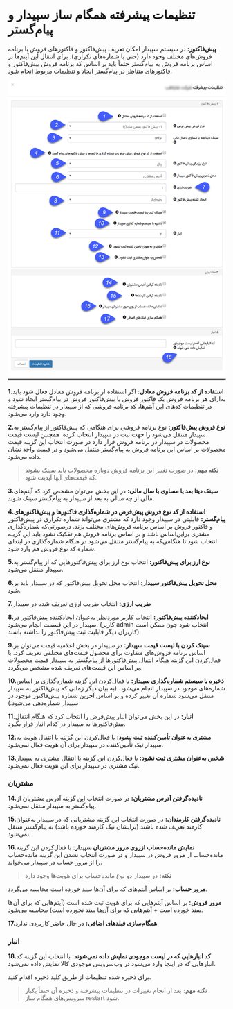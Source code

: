 # تنظیمات پیشرفته همگام ساز سپیدار و پیام‌گستر

**پیش‌فاکتور:**  در سیستم سپیدار امکان تعریف پیش‌فاکتور و فاکتورهای فروش با برنامه فروش‌های مختلف وجود دارد (حتی با شماره‌های تکراری). برای انتقال این آیتم‌ها بر اساس برنامه فروش به پیام‌گستر حتماً باید بر اساس کد برنامه فروش پیش‌فاکتور و فاکتورهای متناظر در پیام‌گستر ایجاد و تنظیمات مربوط انجام شود.

![](hamgaamsazSepidar.png)

**1.استفاده از کد برنامه فروش معادل:** اگر استفاده از برنامه فروش معادل فعال شود باید به‌ازای هر برنامه فروش یک فاکتور فروش یا پیش‌فاکتور فروش در پیام‌گستر ایجاد شود و در تنظیمات کدهای این آیتم‌ها، کد برنامه فروشی که از سپیدار در تنظیمات پیشرفته وجود دارد وارد می‌شود.

**2.نوع فروش پیش‌فاکتور:** نوع برنامه فروشی برای هنگامی که پیش‌فاکتور از پیام‌گستر به سپیدار منتقل می‌شود را جهت ثبت در سپیدار انتخاب کرده. همچنین لیست قیمت محصولات در سپیدار در برنامه فروش قرار دارد در صورت انتخاب این گزینه قیمت محصولات بر اساس این برنامه فروش به پیام‌گستر منتقل می‌شود و در قیمت واحد نشان داده می‌شود.

>**نکته مهم:** در صورت تغییر این برنامه فروش دوباره محصولات باید سینک بشوند که قیمت‌های آنها آپدیت شود.

**3.سینک دیتا بعد یا مساوی با سال مالی:** در این بخش می‌توان مشخص کرد که آیتم‌های مالی از چه سالی به بعد از سپیدار به پیام‌گستر سینک شوند.

**4.استفاده از کد نوع فروش پیش‌فرض در شماره‌گذاری فاکتورها و پیش‌فاکتورهای پیام‌گستر:** قابلیتی در سپیدار وجود دارد که مشتری می‌تواند شماره تکراری در پیش‌فاکتور و فاکتور فروش بر اساس برنامه فروش‌های مختلف بزند. درصورتی‌که شماره‌گذاری مشتری براین‌اساس باشد و بر اساس برنامه فروش هم تفکیک نشود باید این گزینه انتخاب شود تا هنگامی‌که به پیام‌گستر منتقل می‌شود در هنگام شماره‌گذاری در ابتدای شماره کد نوع فروش هم وارد شود.

**5.نوع ارز برای پیش‌فاکتور:** انتخاب نوع ارز برای پیش‌فاکتورهایی که از پیام‌گستر به سپیدار منتقل می‌شود.

**6.محل تحویل پیش‌فاکتور سپیدار:** انتخاب محل تحویل پیش‌فاکتور که در سپیدار باید پر شود.

**7.ضریب ارزی:** انتخاب ضریب ارزی تعریف شده در سپیدار 

**8.ایجادکننده پیش‌فاکتور:** انتخاب کاربر موردنظر به‌عنوان ایجادکننده پیش‌فاکتور در سپیدار در این قسمت انجام می‌شود. (کاربر  admin  انتخاب شود چون ممکن است کاربران دیگر قابلیت ثبت پیش‌فاکتور را نداشته باشند) 

**9.سینک کردن با لیست قیمت سپیدار:** در سپیدار در بخش اعلامیه قیمت می‌توان بر اساس برنامه فروش‌های متفاوت برای محصول قیمت‌های مختلفی تعریف کرد. با فعال‌کردن این گزینه هنگام انتقال پیش‌فاکتورها از پیام‌گستر به سپیدار قیمت محصولات بر اساس این قیمت‌های تعریف شده مشخص می‌گردد.

**10.ذخیره با سیستم شماره‌گذاری سپیدار:** با فعال‌کردن این گزینه شماره‌گذاری بر اساس شماره‌های موجود در سپیدار انجام می‌شود. (به بیان دیگر زمانی که پیش‌فاکتور به سپیدار منتقل می‌شود شماره آن تغییر کرده و بر اساس آخرین شماره پیش‌فاکتور موجود در سپیدار شماره‌دهی می‌شود.) 

**11.انبار:** در این بخش می‌توان انبار پیش‌فرض را انتخاب کرد که هنگام انتقال پیش‌فاکتورها به سپیدار در کدام انبار قرار بگیرد.

**12.مشتری به‌عنوان تأمین‌کننده ثبت نشود:** با فعال‌کردن این گزینه با انتقال هویت به سپیدار تیک تأمین‌کننده در سپیدار برای آن هویت فعال نمی‌شود. 

**13.شخص به‌عنوان مشتری ثبت نشود:** با فعال‌کردن این گزینه با انتقال مشتری به سپیدار تیک مشتری در سپیدار برای این هویت فعال نمی‌شود.

### مشتریان

**14.نادیده‌گرفتن آدرس مشتریان:** در صورت انتخاب این گزینه آدرس مشتریان از پیام‌گستر به سپیدار منتقل نمی‌شود.

**15.نادیده‌گرفتن کارمندان:** در صورت انتخاب این گزینه مشتریانی که در سپیدار به‌عنوان کارمند تعریف شده باشند (برایشان تیک کارمند خورده باشد) به پیام‌گستر منتقل نمی‌شود.

**16.نمایش مانده‌حساب ازروی مرور مشتریان سپیدار:** با فعال‌کردن این گزینه مانده‌حساب از مرور فروش در سپیدار و در صورت انتخاب نشدن این گزینه مانده‌حساب را از مرور حساب در سپیدار می‌خواند. 

>**نکته:** در سپیدار دو نوع مانده‌حساب برای هویت‌ها وجود دارد

**مرور حساب:** بر اساس آیتم‌های که برای آن‌ها سند خورده است محاسبه می‌گردد.

**مرور فروش:** بر اساس آیتم‌هایی که برای هویت ثبت شده است (آیتم‌هایی که برای آن‌ها سند خورده است + آیتم‌هایی که برای آن‌ها سند نخورده است) محاسبه می‌شود.

**17.همگام‌سازی فیلدهای اضافی:** در حال حاضر کاربردی ندارد

### انبار

**18.کد انبارهایی که در لیست موجودی نمایش داده نمی‌شوند:** با انتخاب این گزینه کد انبارهایی که در اینجا وارد می‌شود در وب‌سرویس موجودی کالا نمایش داده نمی‌شود. 

برای ذخیره شده تنظیمات از طریق کلید ذخیره اقدام کنید.

>**نکته مهم:** بعد از انجام تغییرات در تنظیمات پیشرفته و ذخیره آن حتماً یکبار سرویس‌های همگام ساز restart  شود.

